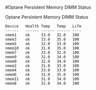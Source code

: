 #Optane Persistent Memory DIMM Status

Optane Persistent Memory DIMM Status

```Linux    DIMM   DIMM   Cntrl  Remaining
Device   Health Temp   Temp   Life
------   ------ ------ ------ ----
nmem1    ok     33.0   32.0   100
nmem3    ok     33.0   35.0   100
nmem5    ok     32.0   33.0   100
nmem10   ok     31.0   35.0   100
nmem7    ok     33.0   32.0   100
nmem9    ok     32.0   34.0   100
nmem0    ok     32.0   34.0   100
nmem2    ok     31.0   33.0   100
nmem4    ok     33.0   33.0   100
nmem6    ok     31.0   35.0   100
nmem11   ok     31.0   34.0   100
nmem8    ok     32.0   34.0   100
```